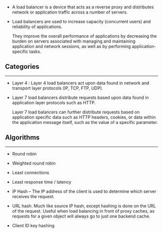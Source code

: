 
* A load balancer is a device that acts as a reverse proxy and distributes 
  network or application traffic across a number of servers. 
 
* Load balancers are used to increase capacity (concurrent users) and reliability 
  of applications.

  They improve the overall performance of applications by decreasing the burden 
  on servers associated with managing and maintaining application and network sessions, 
  as well as by performing application-specific tasks.

## Categories
-------------
* Layer 4 : Layer 4 load balancers act upon data found in network and transport 
  layer protocols (IP, TCP, FTP, UDP). 

* Layer 7 load balancers distribute requests based upon data found in application 
  layer protocols such as HTTP.

  Layer 7 load balancers can further distribute requests based on application specific 
  data such as HTTP headers, cookies, or data within the application message itself, 
  such as the value of a specific parameter.

## Algorithms
--------------
* Round robin

* Weighted round robin

* Least connections

* Least response time / latency

* IP Hash – The IP address of the client is used to determine which server 
  receives the request.

* URL hash. Much like source IP hash, except hashing is done on the URL of the request. 
  Useful when load balancing in front of proxy caches, as requests for a given object 
  will always go to just one backend cache.

* Client ID key hashing
